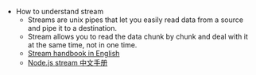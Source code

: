 - How to understand stream
  - Streams are unix pipes that let you easily read data from a source and pipe it to a destination.
  - Stream allows you to read the data chunk by chunk and deal with it at the same time, not in one time.
  - [Stream handbook in English](https://github.com/substack/stream-handbook)
  - [Node.js stream 中文手册](https://github.com/YinChangSheng/stream-handbook/blob/master/README.md)
  

